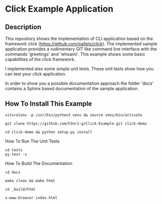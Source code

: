 Click Example Application
=========================

Description
-----------

This repository shows the implementation of CLI application based on the framework click (https://github.com/pallets/click).
The implemented sample application provides a rudimentary GIT like command line interface with the commands 'greetings' and 'whoami'.
This example shows some basic capabilities of the click framework.

I implemented also some simple unit tests. These unit tests show how you can test your click application.

In order to show you a possible documentation approach the folder 'docs' contains a Sphinx based documentation of the sample application.
 

How To Install This Example
---------------------------
```
vituralenv -p /usr/bin/python3 venv && source venv/bin/activate

git clone https://github.com/h3nr1-g/Click-Example.git click-demo

cd click-demo && python setup.py install
```

How To Run The Unit Tests
```
cd tests
py.test -v
```

How To Build The Documentation
```
cd docs

make clean && make html

cd _build/html

x-www-browser index.html
```